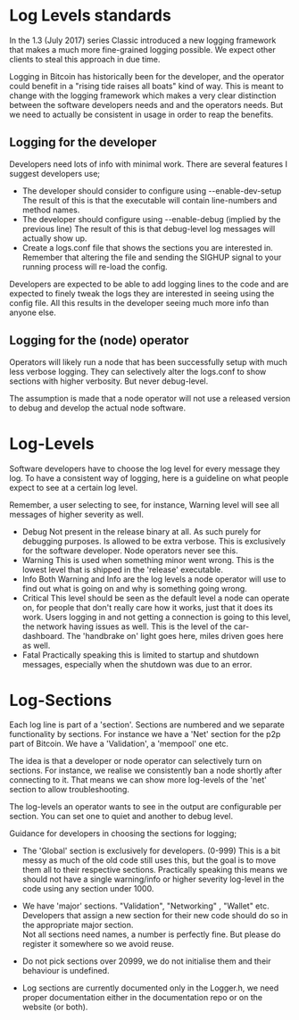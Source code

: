# Log Levels standards

In the 1.3 (July 2017) series Classic introduced a new logging framework that makes a much more fine-grained logging possible. We expect other clients to steal this approach in due time.

Logging in Bitcoin has historically been for the developer, and the operator could benefit in a "rising tide raises all boats" kind of way.
This is meant to change with the logging framework which makes a very clear distinction between the software developers needs and and the operators needs.
But we need to actually be consistent in usage in order to reap the benefits.


## Logging for the developer

Developers need lots of info with minimal work.
There are several features I suggest developers use;

* The developer should consider to configure using --enable-dev-setup
  The result of this is that the executable will contain line-numbers and method names.
* The developer should configure using --enable-debug (implied by the previous line)
  The result of this is that debug-level log messages will actually show up.
* Create a logs.conf file that shows the sections you are interested in.
Remember that altering the file and sending the SIGHUP signal to your running process will re-load the config.

Developers are expected to be able to add logging lines to the code and are expected to finely tweak the logs they are interested in seeing using the config file.
All this results in the developer seeing much more info than anyone else.

## Logging for the (node) operator

Operators will likely run a node that has been successfully setup with much less verbose logging.
They can selectively alter the logs.conf to show sections with higher verbosity. But never debug-level.

The assumption is made that a node operator will not use a released version to debug and develop the actual node software.


# Log-Levels

Software developers have to choose the log level for every message they log. To have a consistent way of logging, here is a guideline on what people expect to see at a certain log level.

Remember, a user selecting to see, for instance, Warning level will see all messages of higher severity as well.

* Debug
Not present in the release binary at all.
As such purely for debugging purposes. Is allowed to be extra verbose.
This is exclusively for the software developer. Node operators never see this.
* Warning
This is used when something minor went wrong.
This is the lowest level that is shipped in the 'release' executable.
* Info
Both Warning and Info are the log levels a node operator will use to find out what is going on and why is something going wrong.
* Critical
This level should be seen as the default level a node can operate on, for people that don't really care
how it works, just that it does its work.
Users logging in and not getting a connection is going to this level, the network having issues as well.
This is the level of the car-dashboard. The 'handbrake on' light goes here, miles driven goes here as well.
* Fatal
Practically speaking this is limited to startup and shutdown messages, especially when the shutdown was due to an error.


# Log-Sections

Each log line is part of a 'section'. Sections are numbered and we separate functionality by sections. For instance we have a 'Net' section for the p2p part of Bitcoin. We have a 'Validation', a 'mempool' one etc.

The idea is that a developer or node operator can selectively turn on sections. For instance, we realise we consistently ban a node shortly after connecting to it. That means we can show more log-levels of the 'net' section to allow troubleshooting.

The log-levels an operator wants to see in the output are configurable per section. You can set one to quiet and another to debug level.

Guidance for developers in choosing the sections for logging;

* The 'Global' section is exclusively for developers. (0-999)
This is a bit messy as much of the old code still uses this, but the goal is to move them all to their respective sections.
Practically speaking this means we should not have a single warning/info or higher severity log-level in the code using any section under 1000.

* We have 'major' sections. "Validation", "Networking" , "Wallet" etc. Developers that assign a new section for their new code should do so in the appropriate major section.  
Not all sections need names, a number is perfectly fine. But please do register it somewhere so we avoid reuse.

* Do not pick sections over 20999, we do not initialise them and their behaviour is undefined.

* Log sections are currently documented only in the Logger.h, we need proper documentation either in the documentation repo or on the website (or both).
